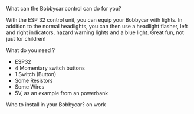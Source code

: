 What can the Bobbycar control can do for you?

With the ESP 32 control unit, you can equip your Bobbycar with lights. In addition to the normal headlights, you can then use a headlight flasher, left and right indicators, hazard warning lights and a blue light. Great fun, not just for children!


What do you need ?
- ESP32
- 4 Momentary switch buttons
- 1 Switch (Button)
- Some Resistors
- Some Wires
- 5V, as an example from an powerbank


Who to install in your Bobbycar?
 on work
